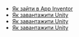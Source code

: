 - [Як зайти в App Inventor](AppInventor.md)
- [Як завантажити Unity](InstallUnity.md)
- [Як завантажити Unity](Scratch.md)
- [Як завантажити Unity](ScratchJR.md)
